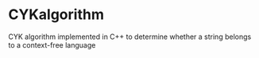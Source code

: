 # CYKalgorithm
CYK algorithm implemented in C++ to determine whether a string belongs to a context-free language
